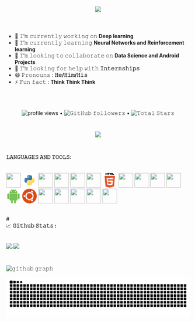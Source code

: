<h1 align="center">
  <a href="https://git.io/typing-svg">
    <img src="https://readme-typing-svg.herokuapp.com?color=62F7F3&size=25&lines=System.out.println(Python);">
  </a>
</h1>
<br/>


- 🔭 𝙸’𝚖 𝚌𝚞𝚛𝚛𝚎𝚗𝚝𝚕𝚢 𝚠𝚘𝚛𝚔𝚒𝚗𝚐 𝚘𝚗 **Deep learning**
- 🌱 𝙸’𝚖 𝚌𝚞𝚛𝚛𝚎𝚗𝚝𝚕𝚢 𝚕𝚎𝚊𝚛𝚗𝚒𝚗𝚐 **Neural Networks and Reinforcement learning**
- 👯 𝙸’𝚖 𝚕𝚘𝚘𝚔𝚒𝚗𝚐 𝚝𝚘 𝚌𝚘𝚕𝚕𝚊𝚋𝚘𝚛𝚊𝚝𝚎 𝚘𝚗 **Data Science and Android Projects**
- 🤔 𝙸’𝚖 𝚕𝚘𝚘𝚔𝚒𝚗𝚐 𝚏𝚘𝚛 𝚑𝚎𝚕𝚙 𝚠𝚒𝚝𝚑 **𝙸𝚗𝚝𝚎𝚛𝚗𝚜𝚑𝚒𝚙𝚜**
- 😄 𝙿𝚛𝚘𝚗𝚘𝚞𝚗𝚜 : **𝙷𝚎/𝙷𝚒𝚖/𝙷𝚒𝚜**
- ⚡ 𝙵𝚞𝚗 𝚏𝚊𝚌𝚝 : **Think Think Think**

<br/>
<br/>

<p align="center">
 <img alt = "profile views" src="https://komarev.com/ghpvc/?username=Saurabh2509&style=flat&color=red"> •   
  <img alt="𝙶𝚒𝚝𝙷𝚞𝚋 𝚏𝚘𝚕𝚕𝚘𝚠𝚎𝚛𝚜" src="https://img.shields.io/github/followers/Saurabh2509?label=Followers&style=social"> •   
  <img src="https://img.shields.io/github/stars/Mystery-2-Dev?label=Stars" alt="𝚃𝚘𝚝𝚊𝚕 𝚂𝚝𝚊𝚛𝚜">
</p>

#
<p align="center">
  <a>
    <img align="center" src="https://github-readme-streak-stats.herokuapp.com/?user=Saurabh2509&theme=dark&hide_border=true"/>
  </a>
</p>

<br/>

**𝙻𝙰𝙽𝙶𝚄𝙰𝙶𝙴𝚂 𝙰𝙽𝙳 𝚃𝙾𝙾𝙻𝚂:**  
<br/>
<br/>
<code><img height="40" width="40" src="https://images.vexels.com/media/users/3/166401/isolated/preview/b82aa7ac3f736dd78570dd3fa3fa9e24-java-programming-language-icon-by-vexels.png"></code>
<code><img height="40" width="40" src="https://raw.githubusercontent.com/github/explore/80688e429a7d4ef2fca1e82350fe8e3517d3494d/topics/python/python.png"></code>
<code><img height="40" width="40" src="https://user-images.githubusercontent.com/54509629/147372074-789c99cc-0d27-45f6-9827-7fd0ed60b780.png"></code>
<code><img height="40" width="40" src="https://user-images.githubusercontent.com/54509629/147371910-8a31d8f6-bbfb-4743-bba1-a89f7ea048b2.png"></code>
<code><img height="40" width="40" src="https://user-images.githubusercontent.com/54509629/147371963-89b1861e-1620-4649-a58d-531e8f03a376.png"></code>
<code><img height="40" width="40" src="https://cdn.iconscout.com/icon/free/png-512/c-programming-569564.png"></code>
<code><img height="40" width="40" src="https://raw.githubusercontent.com/github/explore/80688e429a7d4ef2fca1e82350fe8e3517d3494d/topics/html/html.png"></code>
<code><img height="40" width="40" src="https://cdn.iconscout.com/icon/free/png-256/css-131-722685.png"></code>
<code><img height="40" width="40" src="https://user-images.githubusercontent.com/54509629/147372415-aff7664b-7179-4f24-a772-d7485c866412.png"></code>
<code><img height="40" width="40" src="https://user-images.githubusercontent.com/54509629/147372132-6837b14c-c70d-4f0a-8399-066efc6775b9.png"></code>
<code><img height="40" width="40" src="https://user-images.githubusercontent.com/54509629/147372095-6e5fce49-fc60-4efe-8f45-fbb6db6dea37.png"></code>
<code><img height="40" width="40" src="https://raw.githubusercontent.com/github/explore/80688e429a7d4ef2fca1e82350fe8e3517d3494d/topics/android/android.png"></code>
<code><img height="40" width="40" src="https://raw.githubusercontent.com/github/explore/80688e429a7d4ef2fca1e82350fe8e3517d3494d/topics/ubuntu/ubuntu.png"></code>
<code><img height="40" width="40" src="https://user-images.githubusercontent.com/54509629/147378878-2609a353-7f7d-419d-919d-227bcb02f4f1.png"></code>
<code><img height="40" width="40" src="https://user-images.githubusercontent.com/54509629/147378847-f2ddb4aa-419f-4d6f-bc3c-0862fceba280.png"></code>
<code><img height="40" width="40" src="https://user-images.githubusercontent.com/54509629/147379123-86410ac4-e689-441b-8dde-8bf1a034e563.png"></code>
<code><img height="40" width="40" src="https://user-images.githubusercontent.com/54509629/147378995-2436ad4b-6f3b-460c-909b-5f62c7b6baa6.png"></code>
<code><img height="40" width="40" src="https://user-images.githubusercontent.com/54509629/147379189-00cc308a-d1af-47f0-88b3-e1cb6d593f4a.png"></code>


<br/>
#
<summary>
  <g-emoji class="g-emoji" alias="chart_with_upwards_trend" fallback-src="https://github.githubassets.com/images/icons/emoji/unicode/1f4c8.png">📈</g-emoji>
  <strong>𝙶𝚒𝚝𝚑𝚞𝚋 𝚂𝚝𝚊𝚝𝚜 : </strong>
</summary>
<br>
<p align="left">
  <a href="https://github.com/Saurabh2509">
    <img align="center" src="https://github-readme-stats.vercel.app/api?username=Saurabh2509&show_icons=true&hide_border=true&title_color=94b4a4&amp&icon_color=FFFFFF&amp&text_color=FFFFFF&amp&bg_color=000000&count_private=true&include_all_commits=true"/>
  <a href="https://github.com/Saurabh2509">
     <img align="center"  src="https://github-readme-stats.vercel.app/api/top-langs/?username=Saurabh2509&text_color=FFFFFF&bg_color=000000&title_color=94b4a4&langs_count=15&layout=compact&hide_border=true" />
  </a>
</p>
<br>

 ![𝚐𝚒𝚝𝚑𝚞𝚋 𝚐𝚛𝚊𝚙𝚑](https://activity-graph.herokuapp.com/graph?username=Saurabh2509&theme=react-dark&hide_border=true&area=true) 
  
  ![𝙶𝚒𝚝𝚑𝚞𝚋 𝙲𝚘𝚗𝚝𝚛𝚒𝚋𝚞𝚝𝚒𝚘𝚗 𝙶𝚛𝚊𝚙𝚑](https://github.com/JayantGoel001/JayantGoel001/blob/main/github-contribution-grid-snake.svg)
  
  <br/>
  
  
